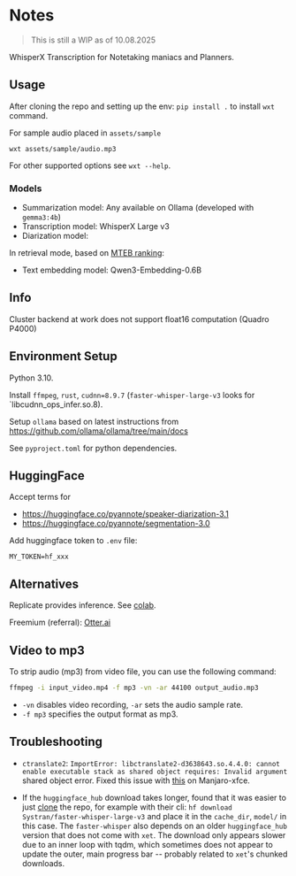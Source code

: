 # Notes

> This is still a WIP as of 10.08.2025 

WhisperX Transcription for Notetaking maniacs and Planners.

## Usage

After cloning the repo and setting up the env: `pip install .` to install `wxt` command.

For sample audio placed in `assets/sample`

```
wxt assets/sample/audio.mp3
```

For other supported options see `wxt --help`.


### Models 

- Summarization model: Any available on Ollama (developed with `gemma3:4b`)
- Transcription model: WhisperX Large v3
- Diarization model: 
  
In retrieval mode, based on [MTEB ranking](https://huggingface.co/spaces/mteb/leaderboard): 
- Text embedding model: Qwen3-Embedding-0.6B

## Info

Cluster backend at work does not support float16 computation (Quadro P4000)

## Environment Setup

Python 3.10.

Install `ffmpeg`, `rust`, `cudnn=8.9.7` (`faster-whisper-large-v3` looks for `libcudnn_ops_infer.so.8).

Setup `ollama` based on latest instructions from https://github.com/ollama/ollama/tree/main/docs

See `pyproject.toml` for python dependencies.

## HuggingFace

Accept terms for

- https://huggingface.co/pyannote/speaker-diarization-3.1
- https://huggingface.co/pyannote/segmentation-3.0

Add huggingface token to `.env` file:

```
MY_TOKEN=hf_xxx
```

## Alternatives

Replicate provides inference. See [colab](https://colab.research.google.com/drive/1FH50NOULkMUawgvXR7H9gSc4LpDaM5H8).

Freemium (referral): [Otter.ai](https://otter.ai/referrals/AFSQ9M7B)

## Video to mp3

To strip audio (mp3) from video file, you can use the following command:

```bash
ffmpeg -i input_video.mp4 -f mp3 -vn -ar 44100 output_audio.mp3
```

- `-vn` disables video recording, `-ar` sets the audio sample rate.
- `-f mp3` specifies the output format as mp3.


## Troubleshooting

- `ctranslate2`: `ImportError: libctranslate2-d3638643.so.4.4.0: cannot enable executable stack as shared object requires: Invalid argument` shared object error. Fixed this issue with [this](https://github.com/OpenNMT/CTranslate2/issues/1849#issuecomment-2664106316) on Manjaro-xfce.

- If the `huggingface_hub` download takes longer, found that it was easier to just [clone](https://huggingface.co/Systran/faster-whisper-large-v3/tree/main?clone=true) the repo, for example with their cli: `hf download Systran/faster-whisper-large-v3` and place it in the `cache_dir`, `model/` in this case. The `faster-whisper` also depends on an older `huggingface_hub` version that does not come with `xet`. The download only appears slower due to an inner loop with tqdm, which sometimes does not appear to update the outer, main progress bar -- probably related to `xet`'s chunked downloads.